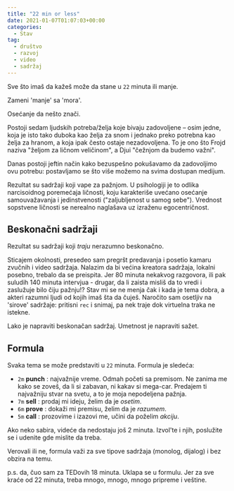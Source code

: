 ```yaml
---
title: "22 min or less"
date: 2021-01-07T01:07:03+00:00
categories:
  - Stav
tag:
  - društvo
  - razvoj
  - video
  - sadržaj
---
```


Sve što imaš da kažeš može da stane u `22` minuta ili manje.

Zameni 'manje' sa 'mora'.

<!--more-->

Osećanje da nešto znači.

Postoji sedam ljudskih potreba/želja koje bivaju zadovoljene – osim jedne, koja je isto tako duboka kao želja za snom i jednako preko potrebna kao želja za hranom, a koja ipak često ostaje nezadovoljena. To je ono što Frojd naziva "željom za ličnom veličinom", a Djui "čežnjom da budemo važni".

Danas postoji jeftin način kako bezuspešno pokušavamo da zadovoljimo ovu potrebu: postavljamo se što više možemo na svima dostupan medijum.

Rezultat su sadržaji koji vape za pažnjom. U psihologiji je to odlika narcisoidnog poremećaja ličnosti, koju karakteriše uvećano osećanje samouvažavanja i jedinstvenosti ("zaljubljenost u samog sebe"). Vrednost sopstvene ličnosti se nerealno naglašava uz izraženu egocentričnost.

## Beskonačni sadržaji

Rezultat su sadržaji koji _traju_ nerazumno beskonačno.

Sticajem okolnosti, presedeo sam pregršt predavanja i posetio kamaru zvučnih i video sadržaja. Nalazim da bi većina kreatora sadržaja, lokalni posebno, trebalo da se preispita. Jer 80 minuta nekakvog razgovora, ili pak suludih 140 minuta intervjua - drugar, da li zaista misliš da to vredi i zaslužuje bilo čiju pažnju!? Stav mi se ne menja čak i kada je tema dobra, a akteri razumni ljudi od kojih imaš šta da čuješ. Naročito sam osetljiv na 'sirove' sadržaje: pritisni `rec` i snimaj, pa nek traje dok virtuelna traka ne istekne.

Lako je napraviti beskonačan sadržaj. Umetnost je napraviti sažet.

## Formula

Svaka tema se može predstaviti u `22` minuta. Formula je sledeća:

+ `2m` **punch** : najvažnije vreme. Odmah početi sa premisom. Ne zanima me kako se zoveš, da li si zabavan, ni kakav si mega-car. Predajem ti najvažniju stvar na svetu, a to je moja nepodeljena pažnja.
+ `7m` **sell** : prodaj mi ideju, želim da je _osetim_.
+ `6m` **prove** : dokaži mi premisu, želim da je _razumem_.
+ `5m` **call** : prozovime i izazovi me, učini da poželim _akciju_.

Ako neko sabira, videće da nedostaju još 2 minuta. Izvol'te i njih, poslužite se i udenite gde mislite da treba.

Verovali ili ne, formula važi za sve tipove sadržaja (monolog, dijalog) i bez obzira na temu.

p.s. da, čuo sam za TEDovih 18 minuta. Uklapa se u formulu. Jer za sve kraće od 22 minuta, treba mnogo, mnogo, mnogo pripreme i veštine.

